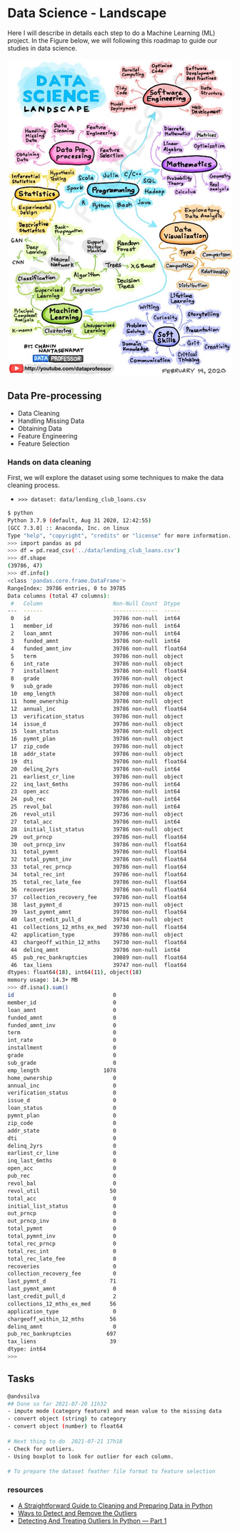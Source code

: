 # Data Science - Landscape

Here I will describe in details each step to do a Machine Learning (ML) project. In the Figure below, we will following this roadmap to guide our studies in data science.

![](figures/data_science_landscape.png)


## Data Pre-processing

- Data Cleaning
- Handling Missing Data
- Obtaining Data
- Feature Engineering
- Feature Selection

### Hands on data cleaning

First, we will explore the dataset using some techniques to make the data cleaning process.

- ```>>> dataset: data/lending_club_loans.csv```

```bash
$ python
Python 3.7.9 (default, Aug 31 2020, 12:42:55) 
[GCC 7.3.0] :: Anaconda, Inc. on linux
Type "help", "copyright", "credits" or "license" for more information.
>>> import pandas as pd
>>> df = pd.read_csv('../data/lending_club_loans.csv')
>>> df.shape
(39786, 47)
>>> df.info()
<class 'pandas.core.frame.DataFrame'>
RangeIndex: 39786 entries, 0 to 39785
Data columns (total 47 columns):
 #   Column                      Non-Null Count  Dtype  
---  ------                      --------------  -----  
 0   id                          39786 non-null  int64  
 1   member_id                   39786 non-null  int64  
 2   loan_amnt                   39786 non-null  int64  
 3   funded_amnt                 39786 non-null  int64  
 4   funded_amnt_inv             39786 non-null  float64
 5   term                        39786 non-null  object 
 6   int_rate                    39786 non-null  object 
 7   installment                 39786 non-null  float64
 8   grade                       39786 non-null  object 
 9   sub_grade                   39786 non-null  object 
 10  emp_length                  38708 non-null  object 
 11  home_ownership              39786 non-null  object 
 12  annual_inc                  39786 non-null  float64
 13  verification_status         39786 non-null  object 
 14  issue_d                     39786 non-null  object 
 15  loan_status                 39786 non-null  object 
 16  pymnt_plan                  39786 non-null  object 
 17  zip_code                    39786 non-null  object 
 18  addr_state                  39786 non-null  object 
 19  dti                         39786 non-null  float64
 20  delinq_2yrs                 39786 non-null  int64  
 21  earliest_cr_line            39786 non-null  object 
 22  inq_last_6mths              39786 non-null  int64  
 23  open_acc                    39786 non-null  int64  
 24  pub_rec                     39786 non-null  int64  
 25  revol_bal                   39786 non-null  int64  
 26  revol_util                  39736 non-null  object 
 27  total_acc                   39786 non-null  int64  
 28  initial_list_status         39786 non-null  object 
 29  out_prncp                   39786 non-null  float64
 30  out_prncp_inv               39786 non-null  float64
 31  total_pymnt                 39786 non-null  float64
 32  total_pymnt_inv             39786 non-null  float64
 33  total_rec_prncp             39786 non-null  float64
 34  total_rec_int               39786 non-null  float64
 35  total_rec_late_fee          39786 non-null  float64
 36  recoveries                  39786 non-null  float64
 37  collection_recovery_fee     39786 non-null  float64
 38  last_pymnt_d                39715 non-null  object 
 39  last_pymnt_amnt             39786 non-null  float64
 40  last_credit_pull_d          39784 non-null  object 
 41  collections_12_mths_ex_med  39730 non-null  float64
 42  application_type            39786 non-null  object 
 43  chargeoff_within_12_mths    39730 non-null  float64
 44  delinq_amnt                 39786 non-null  int64  
 45  pub_rec_bankruptcies        39089 non-null  float64
 46  tax_liens                   39747 non-null  float64
dtypes: float64(18), int64(11), object(18)
memory usage: 14.3+ MB
>>> df.isna().sum()
id                               0
member_id                        0
loan_amnt                        0
funded_amnt                      0
funded_amnt_inv                  0
term                             0
int_rate                         0
installment                      0
grade                            0
sub_grade                        0
emp_length                    1078
home_ownership                   0
annual_inc                       0
verification_status              0
issue_d                          0
loan_status                      0
pymnt_plan                       0
zip_code                         0
addr_state                       0
dti                              0
delinq_2yrs                      0
earliest_cr_line                 0
inq_last_6mths                   0
open_acc                         0
pub_rec                          0
revol_bal                        0
revol_util                      50
total_acc                        0
initial_list_status              0
out_prncp                        0
out_prncp_inv                    0
total_pymnt                      0
total_pymnt_inv                  0
total_rec_prncp                  0
total_rec_int                    0
total_rec_late_fee               0
recoveries                       0
collection_recovery_fee          0
last_pymnt_d                    71
last_pymnt_amnt                  0
last_credit_pull_d               2
collections_12_mths_ex_med      56
application_type                 0
chargeoff_within_12_mths        56
delinq_amnt                      0
pub_rec_bankruptcies           697
tax_liens                       39
dtype: int64
>>>
```

## Tasks

```bash
@andvsilva
## Done so far 2021-07-20 11h32
- impute mode (category feature) and mean value to the missing data
- convert object (string) to category
- convert object (number) to float64

# Next thing to do  2021-07-21 17h18
- Check for outliers.
- Using boxplot to look for outlier for each column.

# To prepare the dataset feather file format to feature selection
```
### resources

- [A Straightforward Guide to Cleaning and Preparing Data in Python](https://towardsdatascience.com/a-straightforward-guide-to-cleaning-and-preparing-data-in-python-8c82f209ae33)
- [Ways to Detect and Remove the Outliers](https://towardsdatascience.com/ways-to-detect-and-remove-the-outliers-404d16608dba)
- [Detecting And Treating Outliers In Python — Part 1](https://towardsdatascience.com/detecting-and-treating-outliers-in-python-part-1-4ece5098b755)
